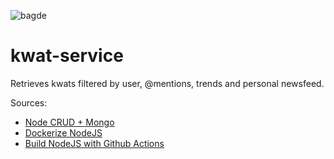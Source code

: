 ![bagde](https://github.com/kwetterr/kwat-service/actions/workflows/node.js.yml/badge.svg)

# kwat-service
Retrieves kwats filtered by user, @mentions, trends and personal newsfeed.

Sources:
- [Node CRUD + Mongo](https://medium.com/@nmayurashok/crud-app-using-node-js-express-mongodb-61529ce12fba)
- [Dockerize NodeJS](https://nodejs.org/en/docs/guides/nodejs-docker-webapp/)
- [Build NodeJS with Github Actions ](https://dev.to/chathula/how-to-set-up-a-ci-cd-pipeline-for-a-node-js-app-with-github-actions-32h0)
